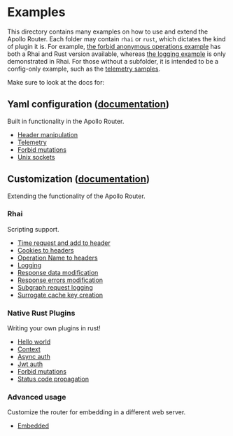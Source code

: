 # Examples

This directory contains many examples on how to use and extend the Apollo Router. Each folder may contain `rhai` or `rust`, which dictates the kind of plugin it is. For example, [the forbid anonymous operations example](./forbid-anonymous-operations/) has both a Rhai and Rust version available, whereas [the logging example](./logging) is only demonstrated in Rhai. For those without a subfolder, it is intended to be a config-only example, such as the [telemetry samples](./telemetry).

Make sure to look at the docs for:

## Yaml configuration ([documentation](https://www.apollographql.com/docs/router/configuration/overview))

Built in functionality in the Apollo Router.

- [Header manipulation](./header-manipulation)
- [Telemetry](./telemetry)
- [Forbid mutations](./forbid-mutations)
- [Unix sockets](./unix-sockets)

## Customization ([documentation](https://www.apollographql.com/docs/router/customizations/overview))

Extending the functionality of the Apollo Router.

### Rhai

Scripting support.

- [Time request and add to header](./add-timestamp-header/rhai)
- [Cookies to headers](./cookies-to-headers/rhai)
- [Operation Name to headers](./op-name-to-header/rhai)
- [Logging](./logging/rhai)
- [Response data modification](./data-response-mutate/rhai)
- [Response errors modification](./error-response-mutate/rhai)
- [Subgraph request logging](./subgraph-request-log/rhai)
- [Surrogate cache key creation](./surrogate-cache-key/rhai)

### Native Rust Plugins

Writing your own plugins in rust!

- [Hello world](./hello-world/rust)
- [Context](./context/rust)
- [Async auth](./async-auth/rust)
- [Jwt auth](./jwt-auth/rust)
- [Forbid mutations](./forbid-mutations/rust)
- [Status code propagation](./status-code-propagation/rust)

### Advanced usage

Customize the router for embedding in a different web server.

- [Embedded](./embedded/rust)
